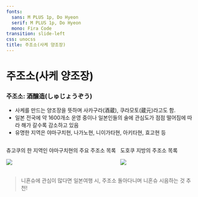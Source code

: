 ```yaml
---
fonts:
  sans: M PLUS 1p, Do Hyeon
  serif: M PLUS 1p, Do Hyeon
  mono: Fira Code
transition: slide-left
css: unocss
title: 주조소(사케 양조장)
---
```


# 주조소(사케 양조장)

### 주조소: 酒醸造(しゅじょうぞう)
- <span v-mark.red="1">사케를 만드는 양조장을 뜻하며 사카구라(酒蔵), 쿠라모토(蔵元)라고도 함.</span> 
- 일본 전국에 약 1600개소 운영 중이나 일본인들의 술에 관심도가 점점 떨어짐에 따라 해가 갈수록 감소하고 있음
- 유명한 지역은 야마구치현, 나가노현, 니이가타현, 아키타현, 효고현 등

<div class="mt-2" style="display: flex; gap: 12px">
  <div>
    <p>츄고쿠의 한 지역인 야마구치현의 주요 주조소 목록</p>
    <img src="/images/yamaguchi.jpg" class="h-50 rounded shadow">
  </div>
  <div>
    <p>도호쿠 지방의 주조소 목록</p>
    <v-drag pos="335,18,359,206">
      <img src="/images/tohokusyujyo.jpg" class="rounded shadow">
    </v-drag>
  </div>
</div>

<br>

> 니횬슈에 관심이 많다면 일본여행 시, 주조소 돌아다니며 니혼슈 시음하는 것 추천!

<!--
- 보통 어떤 쌀, 물, 효모를 사용하여 일본주를 만드는지 주조소 소개에 담음
- 왼쪽은 야마구치현 여행 갔을 때, 사케샵에서 찍었던 사진인데, 야마구치현의 주조소 현황입니다.
-->

